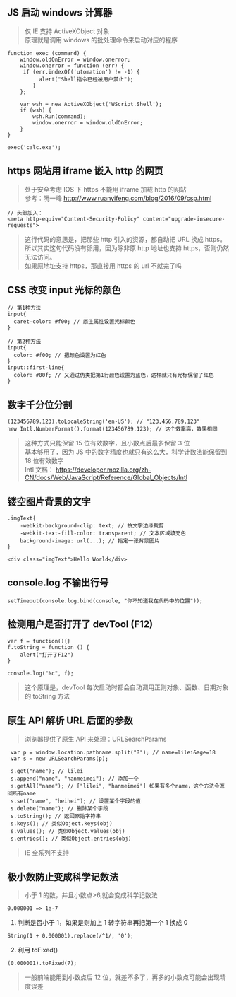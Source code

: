 ## JS 启动 windows 计算器

> 仅 IE 支持 ActiveXObject 对象<br/>
> 原理就是调用 windows 的批处理命令来启动对应的程序

```
function exec (command) {
	window.oldOnError = window.onerror;
	window.onerror = function (err) {
	 if (err.indexOf('utomation') != -1) {
		  alert("Shell指令已经被用户禁止");
		}
	};

	var wsh = new ActiveXObject('WScript.Shell');
	if (wsh) {
		wsh.Run(command);
		window.onerror = window.oldOnError;
	}
}

exec('calc.exe');
```

## https 网站用 iframe 嵌入 http 的网页

> 处于安全考虑 IOS 下 https 不能用 iframe 加载 http 的网站<br/>
> 参考：阮一峰 <a href="http://www.ruanyifeng.com/blog/2016/09/csp.html" target="_blank">http://www.ruanyifeng.com/blog/2016/09/csp.html</a>

```
// 头部加入：
<meta http-equiv="Content-Security-Policy" content="upgrade-insecure-requests">
```

> 这行代码的意思是，把那些 http 引入的资源，都自动把 URL 换成 https。<br/>
> 所以其实这句代码没有卵用，因为除非原 http 地址也支持 https，否则仍然无法访问。<br/>
> 如果原地址支持 https，那直接用 https 的 url 不就完了吗<br/>

## CSS 改变 input 光标的颜色

```
// 第1种方法
input{
  caret-color: #f00; // 原生属性设置光标颜色
}

// 第2种方法
input{
  color: #f00; // 把颜色设置为红色
}
input::first-line{
  color: #00f; // 又通过伪类把第1行颜色设置为蓝色，这样就只有光标保留了红色
}
```

## 数字千分位分割

```
(123456789.123).toLocaleString('en-US'); // "123,456,789.123"
new Intl.NumberFormat().format(123456789.123); // 这个效率高，效果相同

```

> 这种方式只能保留 15 位有效数字，且小数点后最多保留 3 位<br/>
> 基本够用了，因为 JS 中的数字精度也就只有这么大，科学计数法能保留到 18 位有效数字<br/>
> Intl 文档： https://developer.mozilla.org/zh-CN/docs/Web/JavaScript/Reference/Global_Objects/Intl

## 镂空图片背景的文字

```
.imgText{
	-webkit-background-clip: text; // 按文字边缘裁剪
	-webkit-text-fill-color: transparent; // 文本区域填充色
	background-image: url(...);	// 指定一张背景图片
}

<div class="imgText">Hello World</div>
```

## console.log 不输出行号

```
setTimeout(console.log.bind(console, "你不知道我在代码中的位置"));
```

## 检测用户是否打开了 devTool (F12)

```
var f = function(){}
f.toString = function () {
    alert("打开了F12")
}

console.log("%c", f);
```

> 这个原理是，devTool 每次启动时都会自动调用正则对象、函数、日期对象的 toString 方法

## 原生 API 解析 URL 后面的参数

> 浏览器提供了原生 API 来处理：URLSearchParams

```
 var p = window.location.pathname.split("?"); // name=lilei&age=18
 var s = new URLSearchParams(p);

 s.get("name"); // lilei
 s.append("name", "hanmeimei"); // 添加一个
 s.getAll("name"); // ["lilei", "hanmeimei"] 如果有多个name，这个方法会返回所有name
 s.set("name", "heihei"); // 设置某个字段的值
 s.delete("name"); // 删除某个字段
 s.toString(); // 返回原始字符串
 s.keys(); // 类似Object.keys(obj)
 s.values(); // 类似Object.values(obj)
 s.entries(); // 类似Object.entries(obj)
```

> IE 全系列不支持

## 极小数防止变成科学记数法

> 小于 1 的数，并且小数点>6,就会变成科学记数法

```
0.000001 => 1e-7
```

1. 判断是否小于 1，如果是则加上 1 转字符串再把第一个 1 换成 0

```
String(1 + 0.000001).replace(/^1/, '0');
```

2. 利用 toFixed()

```
(0.000001).toFixed(7);
```

> 一般前端能用到小数点后 12 位，就差不多了，再多的小数点可能会出现精度误差
